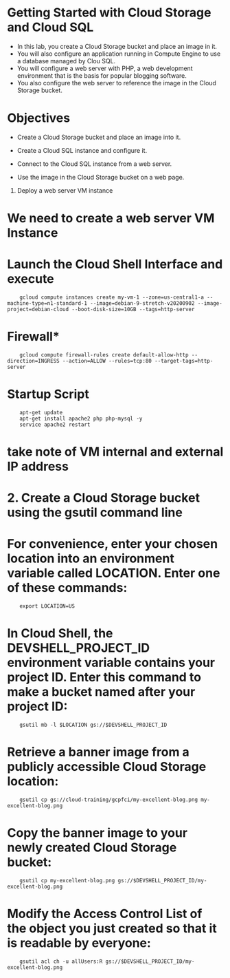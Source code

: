 # Getting Started with Cloud Storage and Cloud SQL
- In this lab, you create a Cloud Storage bucket and place an image in it. 
- You will also configure an application running in Compute Engine to use a database managed by Clou SQL.
- You will configure a web server with PHP, a web development environment that is the basis for popular blogging software. 
- You also configure the web server to reference the image in the Cloud Storage bucket.


# Objectives
- Create a Cloud Storage bucket and place an image into it.

- Create a Cloud SQL instance and configure it.

- Connect to the Cloud SQL instance from a web server.

- Use the image in the Cloud Storage bucket on a web page.

1. Deploy a web server VM instance
# We need to create a web server VM Instance
# Launch the Cloud Shell Interface and execute
        gcloud compute instances create my-vm-1 --zone=us-central1-a --machine-type=n1-standard-1 --image=debian-9-stretch-v20200902 --image-project=debian-cloud --boot-disk-size=10GB --tags=http-server
# Firewall*
        gcloud compute firewall-rules create default-allow-http --direction=INGRESS --action=ALLOW --rules=tcp:80 --target-tags=http-server
# Startup Script
        apt-get update
        apt-get install apache2 php php-mysql -y
        service apache2 restart
# take note of VM internal and external IP address

# 2. Create a Cloud Storage bucket using the gsutil command line
# For convenience, enter your chosen location into an environment variable called LOCATION. Enter one of these commands:
        export LOCATION=US

# In Cloud Shell, the DEVSHELL_PROJECT_ID environment variable contains your project ID. Enter this command to make a bucket named after your project ID:
        gsutil mb -l $LOCATION gs://$DEVSHELL_PROJECT_ID

# Retrieve a banner image from a publicly accessible Cloud Storage location:
        gsutil cp gs://cloud-training/gcpfci/my-excellent-blog.png my-excellent-blog.png

# Copy the banner image to your newly created Cloud Storage bucket:
        gsutil cp my-excellent-blog.png gs://$DEVSHELL_PROJECT_ID/my-excellent-blog.png

# Modify the Access Control List of the object you just created so that it is readable by everyone:
        gsutil acl ch -u allUsers:R gs://$DEVSHELL_PROJECT_ID/my-excellent-blog.png

# 